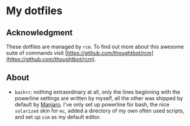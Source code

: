 My dotfiles
===========

Acknowledgment
--------------

These dotfiles are managed by `rcm`. To find out more about this awesome suite
of commands visit
[https://github.com/thoughtbot/rcm](https://github.com/thoughtbot/rcm).

About
-----

- `bashrc`: nothing extraordinary at all, only the lines beginning with the
  powerline settings are written by myself, all the other was shipped by
  default by [Manjaro](https://manjaro.org/). I've only set up powerline for
  bash, the nice `solarized` skin for `mc`, added a directory of my own
  often used scripts, and set up `vim` as my default editor.
